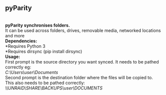 <h2>pyParity</h2>
<br />
<b>pyParity synchronises folders.</b><br />
It can be used across folders, drives, removable media, networked locations and more
<br />
<b>Dependencies:</b><br />
    *Requires Python 3<br />
    *Requires dirsync (pip install dirsync)
<br />
<b>Usage:</b><br />
    First prompt is the source directory you want synced. It needs to be pathed correctly eg:<br />
        <i>C:\Users\user\Documents</i><br />
    Second prompt is the destination folder where the files will be copied to. This also needs to be pathed correctly:<br />
        <i>\\UNRAID\SHARE\BACKUPS\user\DOCUMENTS</i><br />

 
